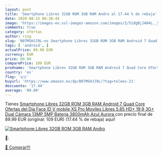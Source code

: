 ```yaml
---
layout: post
title: 'Smartphone Libres 32GB ROM 3GB RAM Andro al 17.44 % de rebaja'
date: 2020-08-15 06:38:44
image: 'https://images-eu.ssl-images-amazon.com/images/I/51dgBjJA04L._SL200_.jpg'
comments: true
category: ofertas
author: ring
slug: 'B07MSHJJ9L-es Smartphone Libres 32GB ROM 3GB RAM Android 7 Quad Core...'
tags: [ 'android', ]
actualPrice: 89.99 EUR
currency: EUR
price: 89.99
comparePrice: 109 EUR
prodname: 'Smartphone Libres 32GB ROM 3GB RAM Android 7 Quad Core Ofertas del Dia Face ID V mobile XS Pro Moviles Libres 5.85  HD+ 19:9 3G+ Dual Cámara 13MP 5MP Batería 3800mAh  Azul Aurora '
country: 'es'
flag: '🇪🇸'
buyurl: 'https://www.amazon.es/dp/B07MSHJJ9L/?tag=tolees-21'
descuento: '17.44'
average: '89.99'
---
```


Tienes [Smartphone Libres 32GB ROM 3GB RAM Android 7 Quad Core Ofertas del Dia Face ID V mobile XS Pro Moviles Libres 5.85  HD+ 19:9 3G+ Dual Cámara 13MP 5MP Batería 3800mAh  Azul Aurora ](https://www.amazon.es/dp/B07MSHJJ9L/?tag=tolees-21) con precio final de  89.99 EUR (original: 109 EUR) (17.44 %  de rebaja) aqui!

[![Smartphone Libres 32GB ROM 3GB RAM Andro](https://images-eu.ssl-images-amazon.com/images/I/51dgBjJA04L._SL200_.jpg)](https://www.amazon.es/dp/B07MSHJJ9L/?tag=tolees-21)

🔎:


[🛒 Comprar!!!](https://www.amazon.es/dp/B07MSHJJ9L/?tag=tolees-21)
